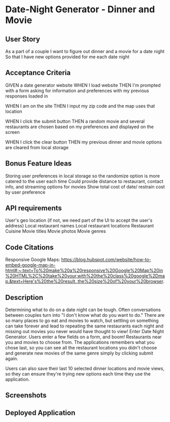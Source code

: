 # Date-Night Generator - Dinner and Movie

## User Story

As a part of a couple
I want to figure out dinner and a movie for a date night
So that I have new options provided for me each date night

## Acceptance Criteria

GIVEN a date generator website
WHEN I load website
THEN I'm prompted with a form asking for information and preferences with my previous responses loaded in

WHEN I am on the site
THEN I input my zip code and the map uses that location

WHEN I click the submit button
THEN a random movie and several restaurants are chosen based on my preferences and displayed on the screen

WHEN I click the clear button
THEN my previous dinner and movie options are cleared from local storage


## Bonus Feature Ideas

Storing user preferences in local storage so the randomize option is more catered to the user each time
Could provide distance to restaurant, contact info, and streaming options for movies
Show total cost of date/ restrain cost by user preference


## API requirements

User's geo location (if not, we need part of the UI to accept the user's address)
Local restaurant names
Local restaurant locations
Restaurant Cuisine
Movie titles
Movie photos
Movie genres

## Code Citations

Responsive Google Maps: https://blog.hubspot.com/website/how-to-embed-google-map-in-html#:~:text=To%20make%20a%20responsive%20Google%20Map%20in%20HTML%2C%20take%20your,with%20the%20class%20google%2Dmap.&text=Here's%20the%20result.,the%20size%20of%20your%20browser.

## Description

Determining what to do on a date night can be tough. Often conversations between couples turn into "I don't know what do you want to do." There are so many places to go eat and movies to watch, but settling on something can take forever and lead to repeating the same restaurants each night and missing out movies you never would have thought to view! Enter Date Night Generator. Users enter a few fields on a form, and boom! Restaurants near you and movies to choose from. The applications remembers what you chose last, so you can see all the restaurant locations you didn't choose and generate new movies of the same genre simply by clicking submit again. 

Users can also save their last 10 selected dinner locations and movie views, so they can ensure they're trying new options each time they use the application. 


## Screenshots


## Deployed Application


